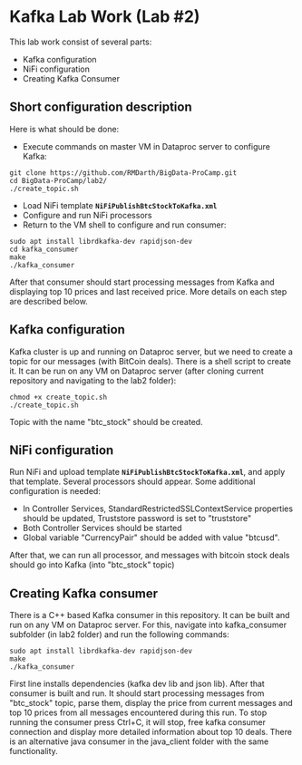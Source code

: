 ﻿# Kafka Lab Work (Lab #2)

This lab work consist of several parts:
 - Kafka configuration
 - NiFi configuration
 - Creating Kafka Consumer 

## Short configuration description

Here is what should be done:
- Execute commands on master VM in Dataproc server to configure Kafka:
```
git clone https://github.com/RMDarth/BigData-ProCamp.git
cd BigData-ProCamp/lab2/
./create_topic.sh
```
- Load NiFi template **`NiFiPublishBtcStockToKafka.xml`**
- Configure and run NiFi processors
- Return to the VM shell to configure and run consumer:
```
sudo apt install librdkafka-dev rapidjson-dev
cd kafka_consumer
make
./kafka_consumer
```
After that consumer should start processing messages from Kafka and displaying top 10 prices and last received price.
More details on each step are described below.

## Kafka configuration

Kafka cluster is up and running on Dataproc server, but we need to create a topic for our messages (with BitCoin deals). There is a shell script to create it. It can be run on any VM on Dataproc server (after cloning current repository and navigating to the lab2 folder):
```
chmod +x create_topic.sh
./create_topic.sh
```
Topic with the name "btc_stock" should be created.

## NiFi configuration

Run NiFi and upload template **`NiFiPublishBtcStockToKafka.xml`**, and apply that template. Several processors should appear. Some additional configuration is needed:
 - In Controller Services, StandardRestrictedSSLContextService properties should be updated, Truststore password is set to "truststore"
 - Both Controller Services should be started
 - Global variable "CurrencyPair" should be added with value "btcusd".

After that, we can run all processor, and messages with bitcoin stock deals should go into Kafka (into "btc_stock" topic)

## Creating Kafka consumer

There is a C++ based Kafka consumer in this repository. It can be built and run on any VM on Dataproc server. For this, navigate into kafka_consumer subfolder (in lab2 folder) and run the following commands:
```
sudo apt install librdkafka-dev rapidjson-dev
make
./kafka_consumer
```
First line installs dependencies (kafka dev lib and json lib). After that consumer is built and run. It should start processing messages from "btc_stock" topic, parse them, display the price from current messages and top 10 prices from all messages encountered during this run.
To stop running the consumer press Ctrl+C, it will stop, free kafka consumer connection and display more detailed information about top 10 deals.
There is an alternative java consumer in the java_client folder with the same functionality. 

